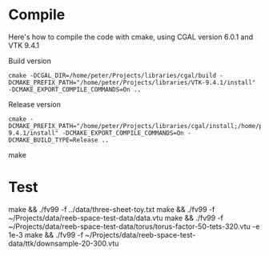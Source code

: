 # Compile

Here's how to compile the code with cmake, using CGAL version 6.0.1 and VTK 9.4.1

Build version
```
cmake -DCGAL_DIR=/home/peter/Projects/libraries/cgal/build -DCMAKE_PREFIX_PATH="/home/peter/Projects/libraries/VTK-9.4.1/install" -DCMAKE_EXPORT_COMPILE_COMMANDS=On ..

```

Release version
```
cmake -DCMAKE_PREFIX_PATH="/home/peter/Projects/libraries/cgal/install;/home/peter/Projects/libraries/VTK-9.4.1/install" -DCMAKE_EXPORT_COMPILE_COMMANDS=On -DCMAKE_BUILD_TYPE=Release ..
```


make





# Test

make && ./fv99 -f ../data/three-sheet-toy.txt
make && ./fv99 -f ~/Projects/data/reeb-space-test-data/data.vtu
make && ./fv99 -f ~/Projects/data/reeb-space-test-data/torus/torus-factor-50-tets-320.vtu -e 1e-3
make && ./fv99 -f ~/Projects/data/reeb-space-test-data/ttk/downsample-20-300.vtu

